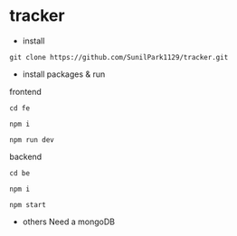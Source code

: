 # tracker

- install<br/>
```
git clone https://github.com/SunilPark1129/tracker.git
```

- install packages & run<br/>

frontend
```
cd fe
```
```
npm i
```
```
npm run dev
```

backend
```
cd be
```
```
npm i
```
```
npm start
```

- others
Need a mongoDB
